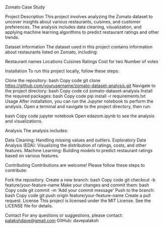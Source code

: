 Zomato Case Study 

Project Description
This project involves analyzing the Zomato dataset to uncover insights about various restaurants, cuisines, and customer preferences. The analysis includes data cleaning, visualization, and applying machine learning algorithms to predict restaurant ratings and other trends.

Dataset Information
The dataset used in this project contains information about restaurants listed on Zomato, including:

Restaurant names
Locations
Cuisines
Ratings
Cost for two
Number of votes


Installation
To run this project locally, follow these steps:

Clone the repository:
bash
Copy code
git clone https://github.com/yourusername/zomato-dataset-analysis.git
Navigate to the project directory:
bash
Copy code
cd zomato-dataset-analysis
Install the required packages:
bash
Copy code
pip install -r requirements.txt
Usage
After installation, you can run the Jupyter notebook to perform the analysis. Open a terminal and navigate to the project directory, then run:

bash
Copy code
jupyter notebook
Open edazom.ipynb to see the analysis and visualizations.

Analysis
The analysis includes:

Data Cleaning: Handling missing values and outliers.
Exploratory Data Analysis (EDA): Visualizing the distribution of ratings, costs, and other features.
Machine Learning: Building models to predict restaurant ratings based on various features.

Contributing
Contributions are welcome! Please follow these steps to contribute:

Fork the repository.
Create a new branch:
bash
Copy code
git checkout -b feature/your-feature-name
Make your changes and commit them:
bash
Copy code
git commit -m 'Add your commit message'
Push to the branch:
bash
Copy code
git push origin feature/your-feature-name
Create a pull request.
License
This project is licensed under the MIT License. See the LICENSE file for details.

Contact
For any questions or suggestions, please contact:
palakshdave@gmail.com
GitHub: davepalaksh










